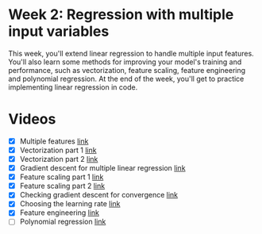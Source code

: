 # Week 2: Regression with multiple input variables

This week, you'll extend linear regression to handle multiple input features. You'll also learn some methods for improving your model's training and performance, such as vectorization, feature scaling, feature engineering and polynomial regression. At the end of the week, you'll get to practice implementing linear regression in code.

# Videos
  - [x] Multiple features [link](https://www.coursera.org/learn/machine-learning/lecture/gFuSx/multiple-features)
  - [x] Vectorization part 1 [link](https://www.coursera.org/learn/machine-learning/lecture/ismjc/vectorization-part-1)
  - [x] Vectorization part 2 [link](https://www.coursera.org/learn/machine-learning/lecture/p2Nqv/vectorization-part-2)
  - [x] Gradient descent for multiple linear regression [link](https://www.coursera.org/learn/machine-learning/lecture/ltMMp/gradient-descent-for-multiple-linear-regression)
  - [x] Feature scaling part 1 [link](https://www.coursera.org/learn/machine-learning/lecture/KMDV3/feature-scaling-part-1)
  - [x] Feature scaling part 2 [link](https://www.coursera.org/learn/machine-learning/lecture/akapu/feature-scaling-part-2)
  - [x] Checking gradient descent for convergence [link](https://www.coursera.org/learn/machine-learning/lecture/rOTkB/checking-gradient-descent-for-convergence)
  - [x] Choosing the learning rate [link](https://www.coursera.org/learn/machine-learning/lecture/10ZVv/choosing-the-learning-rate)
  - [x] Feature engineering [link](https://www.coursera.org/learn/machine-learning/lecture/dgZYR/feature-engineering)
  - [ ] Polynomial regression [link](https://www.coursera.org/learn/machine-learning/lecture/OnGhN/polynomial-regression)